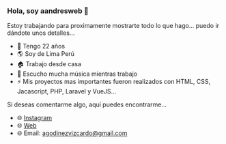 ### Hola, soy aandresweb 👋

Estoy trabajando para proximamente mostrarte todo lo que hago... puedo ir dándote unos detalles...

- 🌱 Tengo 22 años
- 🌎 Soy de Lima Perú
- 🏠 Trabajo desde casa
- 💛 Escucho mucha música mientras trabajo
- ⚡ Mis proyectos mas importantes fueron realizados con HTML, CSS, Jacascript, PHP, Laravel y VueJS...

Si deseas comentarme algo, aquí puedes encontrarme...

- 🌐 [Instagram](https://www.instagram.com/aandresweb/) 
- 🌐 [Web](https://aandresweb.com) 
- 🌐 Email: agodinezvizcardo@gmail.com

